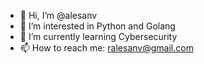 - 👋 Hi, I’m @alesanv
- 👀 I’m interested in Python and Golang
- 🌱 I’m currently learning Cybersecurity
- 📫 How to reach me: ralesanv@gmail.com

<!---
alesanv/alesanv is a ✨ special ✨ repository because its `README.md` (this file) appears on your GitHub profile.
You can click the Preview link to take a look at your changes.
--->
